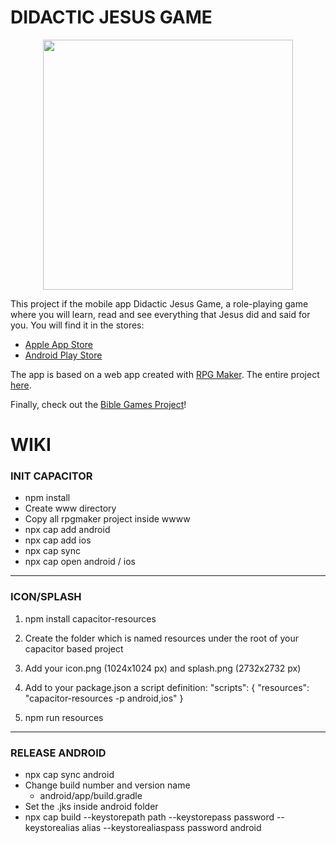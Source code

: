 # DIDACTIC JESUS GAME

<p align="center">
  <img src="./demo.gif" alt="" width="400" />
</p>

This project if the mobile app Didactic Jesus Game, a role-playing game where you will learn, read and see everything that Jesus did and said for you.
You will find it in the stores:
- [Apple App Store](https://apps.apple.com/us/app/didacticjesusgame/id1671402476)
- [Android Play Store](https://play.google.com/store/apps/details?id=com.biblegamesproject.didacticjesusgame&pli=1)

The app is based on a web app created with [RPG Maker](https://www.rpgmakerweb.com). The entire project [here](https://github.com/biblegamesproject/didactic-jesus-game).

Finally, check out the [Bible Games Project](https://biblegamesproject.com)!

# WIKI

### INIT CAPACITOR
- npm install
- Create www directory
- Copy all rpgmaker project inside wwww
- npx cap add android
- npx cap add ios
- npx cap sync
- npx cap open android / ios

---

### ICON/SPLASH
1. npm install capacitor-resources
2. Create the folder which is named resources under the root of your capacitor based project
3. Add your icon.png (1024x1024 px) and splash.png (2732x2732 px)
4. Add to your package.json a script definition:
"scripts": {
   "resources": "capacitor-resources -p android,ios"
}

5. npm run resources

---

### RELEASE ANDROID
- npx cap sync android
- Change build number and version name
  - android/app/build.gradle
- Set the .jks inside android folder
- npx cap build --keystorepath path --keystorepass password --keystorealias alias --keystorealiaspass password android
